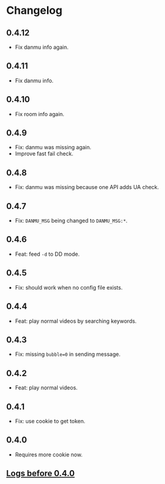 # Changelog

## 0.4.12

- Fix danmu info again.

## 0.4.11

- Fix danmu info.

## 0.4.10

- Fix room info again.

## 0.4.9

- Fix: danmu was missing again.
- Improve fast fail check.

## 0.4.8

- Fix: danmu was missing because one API adds UA check.

## 0.4.7

- Fix: `DANMU_MSG` being changed to `DANMU_MSG:*`.

## 0.4.6

- Feat: feed `-d` to DD mode.

## 0.4.5

- Fix: should work when no config file exists.

## 0.4.4

- Feat: play normal videos by searching keywords.

## 0.4.3

- Fix: missing `bubble=0` in sending message.

## 0.4.2

- Feat: play normal videos.

## 0.4.1

- Fix: use cookie to get token.

## 0.4.0

- Requires more cookie now.

## [Logs before 0.4.0](https://github.com/hyrious/blivec/blob/v0.3.21/CHANGELOG.md)
